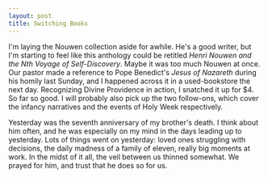 ```yaml
---
layout: post
title: Switching Books 
---
```


I'm laying the Nouwen collection aside for awhile. He's a good writer, but I'm
starting to feel like this anthology could be retitled _Henri Nouwen and the Nth
Voyage of Self-Discovery_. Maybe it was too much Nouwen at once. Our pastor made
a reference to Pope Benedict's _Jesus of Nazareth_ during his homily last
Sunday, and I happened across it in a used-bookstore the next day. Recognizing
Divine Providence in action, I snatched it up for $4. So far so good. I will
probably also pick up the two follow-ons, which cover the infancy narratives and
the events of Holy Week respectively.

Yesterday was the seventh anniversary of my brother's death. I think about him
often, and he was especially on my mind in the days leading up to yesterday.
Lots of things went on yesterday: loved ones struggling with decisions, the
daily madness of a family of eleven, really big moments at work. In the midst of
it all, the veil between us thinned somewhat. We prayed for him, and trust that he does so
for us. 
